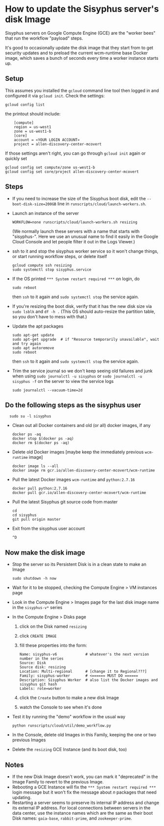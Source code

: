 # How to update the Sisyphus server's disk Image

Sisyphus servers on Google Compute Engine (GCE) are the "worker bees" that run
the workflow "payload" steps.

It's good to occasionally update the disk image that they start from to get
security updates and to preload the current wcm-runtime base Docker image,
which saves a bunch of seconds every time a worker instance starts up.


## Setup

This assumes you installed the `gcloud` command line tool then logged in and
configured it via `gcloud init`. Check the settings:

    gcloud config list

the printout should include:

        [compute]
        region = us-west1
        zone = us-west1-b
        [core]
        account = «YOUR LOGIN ACCOUNT»
        project = allen-discovery-center-mcovert

If those settings aren't right, you can go through `gcloud init` again or quickly set

    gcloud config set compute/zone us-west1-b
    gcloud config set core/project allen-discovery-center-mcovert


## Steps

* If you need to increase the size of the Sisyphus boot disk, edit the
`--boot-disk-size=200GB` line in `runscripts/cloud/launch-workers.sh`.

* Launch an instance of the server

      WORKFLOW=none runscripts/cloud/launch-workers.sh resizing

  (We normally launch these servers with a name that starts with "sisyphus-".
  Here we use an unusual name to find it easily in the Google Cloud Console
  and let people filter it out in the Logs Viewer.)

* ssh to it and stop the sisyphus worker service so it won't change things, or
start running workflow steps, or delete itself

      gcloud compute ssh resizing
      sudo systemctl stop sisyphus.service

* If the OS printed `*** System restart required ***` on login, do

      sudo reboot

  then `ssh` to it again and `sudo systemctl stop` the service again.

* If you're resizing the boot disk, verify that it has the new disk size via
`sudo lsblk` and `df -h .` (This OS should auto-resize the partition table, so
you don't have to mess with that.)

* Update the apt packages

      sudo apt-get update
      sudo apt-get upgrade  # if "Resource temporarily unavailable", wait and try again
      sudo apt autoremove
      sudo reboot

  then `ssh` to it again and `sudo systemctl stop` the service again.

* Trim the service journal so we don't keep seeing old failures and junk when
using `sudo journalctl -u sisyphus` or `sudo journalctl -u sisyphus -f` on the
server to view the service logs

      sudo journalctl --vacuum-time=2d


## Do the following steps as the sisyphus user

      sudo su -l sisyphus

* Clean out all Docker containers and old (or all) docker images, if any

      docker ps -aq
      docker stop $(docker ps -aq)
      docker rm $(docker ps -aq)

* Delete old Docker images [maybe keep the immediately previous `wcm-runtime` image]

      docker image ls --all
      docker image rm gcr.io/allen-discovery-center-mcovert/wcm-runtime

* Pull the latest Docker images `wcm-runtime` and `python:2.7.16`

      docker pull python:2.7.16
      docker pull gcr.io/allen-discovery-center-mcovert/wcm-runtime

* Pull the latest Sisyphus git source code from master

      cd
      cd sisyphus
      git pull origin master

* Exit from the sisyphus user account

      ^D


## Now make the disk image

* Stop the server so its Persistent Disk is in a clean state to make an Image

      sudo shutdown -h now

* Wait for it to be stopped, checking the Compute Engine > VM instances page

* Look in the Compute Engine > Images page for the last disk image name in the `sisyphus-v*` series

* In the Compute Engine > Disks page
  1. click on the Disk named `resizing`
  2. click `CREATE IMAGE`
  3. fill these properties into the form:

         Name: sisyphus-v6             # whatever's the next version number in the series
         Source: Disk
         Source disk: resizing
         Location: Multi-regional      # [change it to Regional???]
         Family: sisyphus-worker       # <====== MUST DO ======
         Description: Sisyphus Worker  # also list the Docker images and sisyphus git hash
         Labels: role=worker

  4. click the `Create` button to make a new disk Image
  5. watch the Console to see when it's done

* Test it by running the "demo" workflow in the usual way

      python runscripts/cloud/util/demo_workflow.py

* In the Console, delete old Images in this Family, keeping the one or two previous Images

* Delete the `resizing` GCE Instance (and its boot disk, too)


## Notes

* If the new Disk Image doesn't work, you can mark it "deprecated" in the Image Family to
revert to the previous Image.
* Rebooting a GCE Instance will fix the `*** System restart required ***` login message but
it won't fix the message about _n_ packages that need updating.
* Restarting a server seems to preserve its internal IP address and change its external IP
address. For local connections between servers in the data center, use the instance names
which are the same as their boot Disk names: `gaia-base`, `rabbit-prime`, and `zookeeper-prime`.
